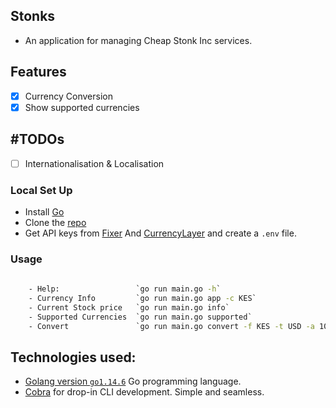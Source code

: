 ## Stonks
- An application for managing Cheap Stonk Inc services. 

## Features
- [x] Currency Conversion
- [x] Show supported currencies  

## #TODOs
- [ ] Internationalisation & Localisation 


### Local Set Up  
+ Install [Go](https://golang.org/dl/)
+ Clone the [repo](https://github.com/vonmutinda/stonks.git)  
+ Get API keys from [Fixer](https://fixer.io/) And [CurrencyLayer](https://currencylayer.com/) and create a `.env` file.

### Usage 
```cmd
    
    - Help:                 `go run main.go -h`
    - Currency Info         `go run main.go app -c KES`
    - Current Stock price   `go run main.go info`
    - Supported Currencies  `go run main.go supported`
    - Convert               `go run main.go convert -f KES -t USD -a 100`
```
## Technologies used:  
- [Golang version `go1.14.6`](https://golang.org) Go programming language.
- [Cobra](https://github.com/spf13/cobra) for drop-in CLI development. Simple and seamless.
